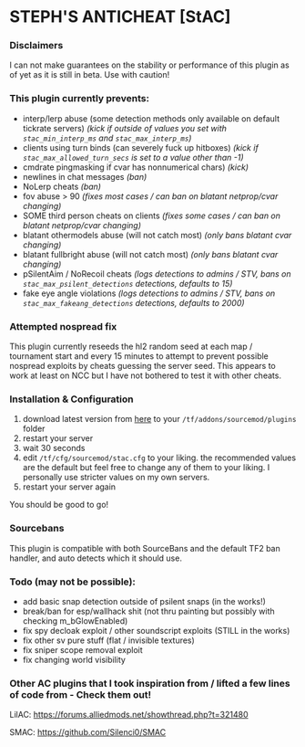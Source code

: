 
# STEPH'S ANTICHEAT <span color=#FF69B4>[StAC]</span>

### Disclaimers
I can not make guarantees on the stability or performance of this plugin as of yet as it is still in beta. Use with caution!

### This plugin currently prevents:
- interp/lerp abuse (some detection methods only available on default tickrate servers)
*(kick if outside of values you set with `stac_min_interp_ms` and `stac_max_interp_ms`)*
- clients using turn binds (can severely fuck up hitboxes)
*(kick if `stac_max_allowed_turn_secs` is set to a value other than -1)*
- cmdrate pingmasking if cvar has nonnumerical chars)
*(kick)*
- newlines in chat messages
*(ban)*
- NoLerp cheats
*(ban)*
- fov abuse > 90
*(fixes most cases / can ban on blatant netprop/cvar changing)*
- SOME third person cheats on clients
*(fixes some cases / can ban on blatant netprop/cvar changing)*
- blatant othermodels abuse (will not catch most)
*(only bans blatant cvar changing)*
- blatant fullbright abuse (will not catch most)
*(only bans blatant cvar changing)*
- pSilentAim / NoRecoil cheats
*(logs detections to admins / STV, bans on `stac_max_psilent_detections` detections, defaults to 15)*
- fake eye angle violations
*(logs detections to admins / STV, bans on `stac_max_fakeang_detections` detections, defaults to 2000)*

### Attempted nospread fix
This plugin currently reseeds the hl2 random seed at each map / tournament start and every 15 minutes to attempt to prevent possible nospread exploits by cheats guessing the server seed. This appears to work at least on NCC but I have not bothered to test it with other cheats.

### Installation & Configuration
1) download latest version from [here](https://github.com/stephanieLGBT/StAC-tf2/raw/master/plugins/stac.smx) to your `/tf/addons/sourcemod/plugins` folder
2) restart your server
3) wait 30 seconds
4) edit `/tf/cfg/sourcemod/stac.cfg` to your liking. the recommended values are the default but feel free to change any of them to your liking. I personally use stricter values on my own servers.
5) restart your server again

You should be good to go!

### Sourcebans
This plugin is compatible with both SourceBans and the default TF2 ban handler, and auto detects which it should use.

### Todo (may not be possible):
- add basic snap detection outside of psilent snaps (in the works!)
- break/ban for esp/wallhack shit (not thru painting but possibly with checking m_bGlowEnabled)
- fix spy decloak exploit / other soundscript exploits (STILL in the works)
- fix other sv pure stuff (flat / invisible textures)
- fix sniper scope removal exploit
- fix changing world visibility

### Other AC plugins that I took inspiration from / lifted a few lines of code from - Check them out!

LilAC: https://forums.alliedmods.net/showthread.php?t=321480

SMAC: https://github.com/Silenci0/SMAC


